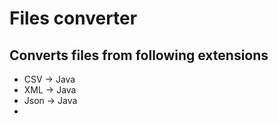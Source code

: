 # Files converter

## Converts files from following extensions

- CSV -> Java
- XML -> Java
- Json -> Java
- 

